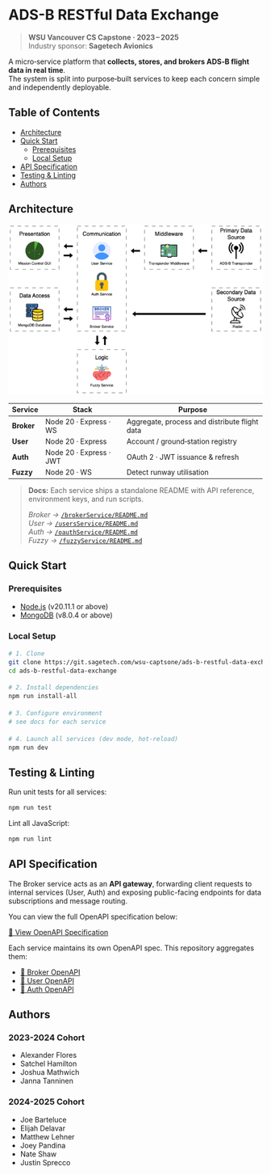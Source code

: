 # ADS-B RESTful Data Exchange

> **WSU Vancouver CS Capstone · 2023 – 2025**  
> Industry sponsor: **Sagetech Avionics**

A micro‑service platform that **collects, stores, and brokers ADS‑B flight data in real time**.  
The system is split into purpose‑built services to keep each concern simple and independently deployable.

## Table of Contents

<!--toc:start-->

- [Architecture](#architecture)
- [Quick Start](#quick-start)
  - [Prerequisites](#prerequisites)
  - [Local Setup](#local-setup)
- [API Specification](#api-specification)
- [Testing & Linting](#testing--linting)
- [Authors](#authors)

<!--toc:end-->

<!-- ARCHITECTURE -->

## Architecture

![Architecture Diagram](./docs/architecture.png)

| Service | Stack | Purpose |
|---------|------|---------|
| **Broker** | Node 20 · Express · WS | Aggregate, process and distribute flight data |
| **User**   | Node 20 · Express | Account / ground‑station registry |
| **Auth**   | Node 20 · Express · JWT | OAuth 2 · JWT issuance & refresh |
| **Fuzzy**  | Node 20 · WS | Detect runway utilisation |

> **Docs:** Each service ships a standalone README with API reference, environment keys, and run scripts.  
>
> *Broker →* [`/brokerService/README.md`](brokerService/README.md)  
> *User →* [`/usersService/README.md`](usersService/README.md)  
> *Auth →* [`/oauthService/README.md`](oauthService/README.md)  
> *Fuzzy →* [`/fuzzyService/README.md`](fuzzyService/README.md)  

<!-- QUICK START -->

## Quick Start

### Prerequisites

- [Node.js](https://nodejs.org/en/download/) (v20.11.1 or above)
- [MongoDB](https://www.mongodb.com/try/download/community) (v8.0.4 or above)

### Local Setup
```bash
# 1. Clone
git clone https://git.sagetech.com/wsu-captsone/ads-b-restful-data-exchange.git
cd ads-b-restful-data-exchange

# 2. Install dependencies
npm run install-all

# 3. Configure environment
# see docs for each service

# 4. Launch all services (dev mode, hot‑reload)
npm run dev
```

<!-- TESTING & LINTING -->

## Testing & Linting

Run unit tests for all services:
```bash
npm run test
```
Lint all JavaScript:
```bash
npm run lint
```

<!-- API SPECIFICATION -->

## API Specification

The Broker service acts as an **API gateway**, forwarding client requests to internal services
(User, Auth) and exposing public-facing endpoints for data subscriptions and message routing.

You can view the full OpenAPI specification below:

[📄 View OpenAPI Specification](./openapi.yaml)

Each service maintains its own OpenAPI spec. This repository aggregates them:

- [📘 Broker OpenAPI](./brokerService/openapi.yaml)
- [👤 User OpenAPI](./usersService/openapi.yaml)
- [🔐 Auth OpenAPI](./oauthService/openapi.yaml)

<!-- AUTHORS -->

## Authors

### 2023-2024 Cohort

- Alexander Flores
- Satchel Hamilton
- Joshua Mathwich
- Janna Tanninen

### 2024-2025 Cohort

- Joe Barteluce
- Elijah Delavar
- Matthew Lehner
- Joey Pandina
- Nate Shaw
- Justin Sprecco
